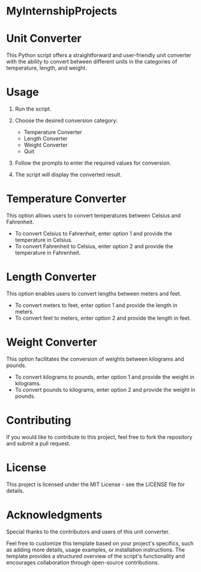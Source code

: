 # MyInternshipProjects
# Unit Converter
This Python script offers a straightforward and user-friendly unit converter with the ability to convert between different units in the categories of temperature, length, and weight.

# Usage
1. Run the script.
2. Choose the desired conversion category:

   - Temperature Converter
   - Length Converter
   - Weight Converter
   - Quit

3. Follow the prompts to enter the required values for conversion.
4. The script will display the converted result.

# Temperature Converter
This option allows users to convert temperatures between Celsius and Fahrenheit.

- To convert Celsius to Fahrenheit, enter option 1 and provide the temperature in Celsius.
- To convert Fahrenheit to Celsius, enter option 2 and provide the temperature in Fahrenheit.

# Length Converter
This option enables users to convert lengths between meters and feet.

- To convert meters to feet, enter option 1 and provide the length in meters.
- To convert feet to meters, enter option 2 and provide the length in feet.

# Weight Converter
This option facilitates the conversion of weights between kilograms and pounds.

- To convert kilograms to pounds, enter option 1 and provide the weight in kilograms.
- To convert pounds to kilograms, enter option 2 and provide the weight in pounds.

#  Contributing
If you would like to contribute to this project, feel free to fork the repository and submit a pull request.

# License
This project is licensed under the MIT License - see the LICENSE file for details.

# Acknowledgments
Special thanks to the contributors and users of this unit converter.

Feel free to customize this template based on your project's specifics, such as adding more details, usage examples, or installation instructions. The template provides a structured overview of the script's functionality and encourages collaboration through open-source contributions.

